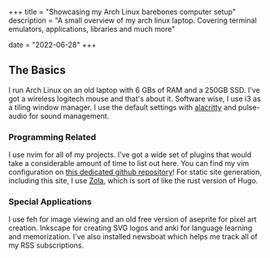 +++
title = "Showcasing my Arch Linux barebones computer setup"
description = "A small overview of my arch linux laptop. Covering terminal emulators, applications, libraries and much more"

date = "2022-06-28"
+++

## The Basics

I run Arch Linux on an old laptop with 6 GBs of RAM and a 250GB SSD. I've got a wireless logitech mouse and that's about it. Software wise, I use i3 as a tiling window manager. I use the default settings with [alacritty](https://github.com/alacritty/alacritty) and pulse-audio for sound management.

### Programming Related

I use nvim for all of my projects. I've got a wide set of plugins that would take a considerable amount of time to list out here. You can find my vim configuration on [this dedicated github repository](https://github.com/PetrosKatiforis/NvimConfig)! For static site generation, including this site, I use [Zola](https://www.getzola.org/), which is sort of like the rust version of Hugo.

### Special Applications

I use feh for image viewing and an old free version of aseprite for pixel art creation. Inkscape for creating SVG logos and anki for language learning and memorization. I've also installed newsboat which helps me track all of my RSS subscriptions. 

